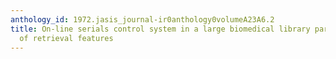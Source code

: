 ```yaml
---
anthology_id: 1972.jasis_journal-ir0anthology0volumeA23A6.2
title: On-line serials control system in a large biomedical library part II. Evaluation
  of retrieval features
---
```

